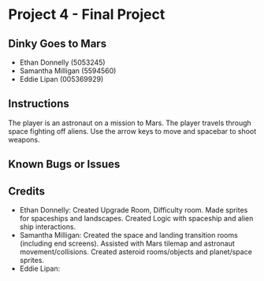 #	Project	4 - Final Project

##	Dinky Goes to Mars

* Ethan Donnelly (5053245)
* Samantha Milligan (5594560)
* Eddie Lipan (005369929)

##	Instructions
The player is an astronaut on a mission to Mars. The player travels through space fighting off aliens. Use the arrow keys to move and spacebar to shoot weapons.

##	Known	Bugs	or	Issues

##	Credits

* Ethan Donnelly: Created Upgrade Room, Difficulty room. Made sprites for spaceships and landscapes. Created Logic with spaceship and alien ship interactions. 
* Samantha Milligan: Created the space and landing transition rooms (including end screens). Assisted with Mars tilemap and astronaut movement/collisions. Created asteroid rooms/objects and planet/space sprites.
* Eddie Lipan:
